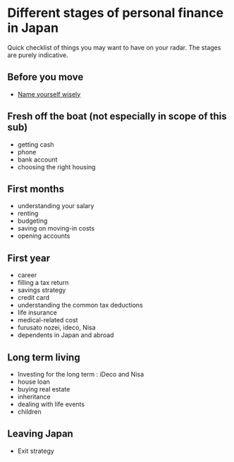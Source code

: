# Different stages of personal finance in Japan

Quick checklist of things you may want to have on your radar. The stages are purely indicative.

## Before you move

- [Name yourself wisely](/quick-start/stages/name)

## Fresh off the boat (not especially in scope of this sub)

- getting cash
- phone
- bank account
- choosing the right housing

## First months

- understanding your salary
- renting
- budgeting
- saving on moving-in costs
- opening accounts

## First year

- career
- filling a tax return
- savings strategy
- credit card
- understanding the common tax deductions
- life insurance
- medical-related cost
- furusato nozei, ideco, Nisa
- dependents in Japan and abroad

## Long term living

- Investing for the long term : iDeco and Nisa
- house loan
- buying real estate
- inheritance
- dealing with life events
- children

## Leaving Japan

- Exit strategy
